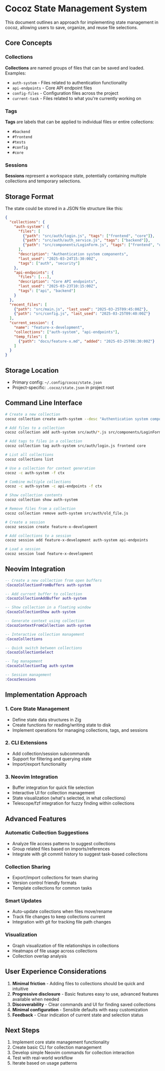 # Cocoz State Management System

This document outlines an approach for implementing state management in cocoz, allowing users to save, organize, and reuse file selections.

## Core Concepts

### Collections

**Collections** are named groups of files that can be saved and loaded. Examples:

- `auth-system` - Files related to authentication functionality
- `api-endpoints` - Core API endpoint files
- `config-files` - Configuration files across the project
- `current-task` - Files related to what you're currently working on

### Tags

**Tags** are labels that can be applied to individual files or entire collections:

- `#backend`
- `#frontend`
- `#tests`
- `#config`
- `#core`

### Sessions

**Sessions** represent a workspace state, potentially containing multiple collections and temporary selections.

## Storage Format

The state could be stored in a JSON file structure like this:

```json
{
  "collections": {
    "auth-system": {
      "files": [
        {"path": "src/auth/login.js", "tags": ["frontend", "core"]},
        {"path": "src/auth/auth_service.js", "tags": ["backend"]},
        {"path": "src/components/LoginForm.js", "tags": ["frontend", "ui"]}
      ],
      "description": "Authentication system components",
      "last_used": "2025-03-24T15:30:00Z",
      "tags": ["auth", "security"]
    },
    "api-endpoints": {
      "files": [...],
      "description": "Core API endpoints",
      "last_used": "2025-03-23T10:15:00Z",
      "tags": ["api", "backend"]
    }
  },
  "recent_files": [
    {"path": "src/main.js", "last_used": "2025-03-25T09:45:00Z"},
    {"path": "src/config.js", "last_used": "2025-03-25T09:40:00Z"}
  ],
  "current_session": {
    "name": "feature-x-development",
    "collections": ["auth-system", "api-endpoints"],
    "temp_files": [
      {"path": "docs/feature-x.md", "added": "2025-03-25T08:30:00Z"}
    ]
  }
}
```

## Storage Location

- Primary config: `~/.config/cocoz/state.json`
- Project-specific: `.cocoz/state.json` in project root

## Command Line Interface

```bash
# Create a new collection
cocoz collection create auth-system --desc "Authentication system components"

# Add files to a collection
cocoz collection add auth-system src/auth/*.js src/components/LoginForm.js

# Add tags to files in a collection
cocoz collection tag auth-system src/auth/login.js frontend core

# List all collections
cocoz collections list

# Use a collection for context generation
cocoz -c auth-system -f ctx

# Combine multiple collections
cocoz -c auth-system -c api-endpoints -f ctx

# Show collection contents
cocoz collection show auth-system

# Remove files from a collection
cocoz collection remove auth-system src/auth/old_file.js

# Create a session
cocoz session create feature-x-development

# Add collections to a session
cocoz session add feature-x-development auth-system api-endpoints

# Load a session
cocoz session load feature-x-development
```

## Neovim Integration

```lua
-- Create a new collection from open buffers
:CocozCollectionFromBuffers auth-system

-- Add current buffer to collection
:CocozCollectionAddBuffer auth-system

-- Show collection in a floating window
:CocozCollectionShow auth-system

-- Generate context using collection
:CocozContextFromCollection auth-system

-- Interactive collection management
:CocozCollections

-- Quick switch between collections
:CocozCollectionSelect

-- Tag management
:CocozCollectionTag auth-system

-- Session management
:CocozSessions
```

## Implementation Approach

### 1. Core State Management

- Define state data structures in Zig
- Create functions for reading/writing state to disk
- Implement operations for managing collections, tags, and sessions

### 2. CLI Extensions

- Add collection/session subcommands
- Support for filtering and querying state
- Import/export functionality

### 3. Neovim Integration

- Buffer integration for quick file selection
- Interactive UI for collection management
- State visualization (what's selected, in what collections)
- Telescope/fzf integration for fuzzy finding within collections

## Advanced Features

### Automatic Collection Suggestions

- Analyze file access patterns to suggest collections
- Group related files based on imports/references
- Integrate with git commit history to suggest task-based collections

### Collection Sharing

- Export/import collections for team sharing
- Version control friendly formats
- Template collections for common tasks

### Smart Updates

- Auto-update collections when files move/rename
- Track file changes to keep collections current
- Integration with git for tracking file path changes

### Visualization

- Graph visualization of file relationships in collections
- Heatmaps of file usage across collections
- Collection overlap analysis

## User Experience Considerations

1. **Minimal friction** - Adding files to collections should be quick and intuitive
2. **Progressive disclosure** - Basic features easy to use, advanced features available when needed
3. **Discoverability** - Clear commands and UI for finding saved collections
4. **Minimal configuration** - Sensible defaults with easy customization
5. **Feedback** - Clear indication of current state and selection status

## Next Steps

1. Implement core state management functionality
2. Create basic CLI for collection management
3. Develop simple Neovim commands for collection interaction
4. Test with real-world workflow
5. Iterate based on usage patterns